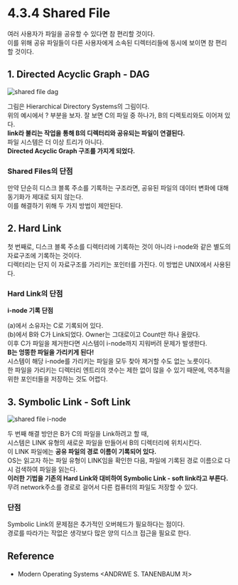 # 4.3.4 Shared File
여러 사용자가 파일을 공유할 수 있다면 참 편리할 것이다. <br>
이를 위해 공유 파일들이 다른 사용자에게 소속된 디렉터리들에 동시에 보이면 참 편리할 것이다. <br>

## 1. Directed Acyclic Graph - DAG
![shared file dag](https://user-images.githubusercontent.com/71186266/206900629-690d62cd-e584-469d-912d-b1c461cf6713.png)


그림은 Hierarchical Directory Systems의 그림이다. <br> 
위의 예시에서 ? 부분을 보자. 잘 보면 C의 파일 중 하나가, B의 디렉토리와도 이어져 있다. <br>
**link라 불리는 작업을 통해 B의 디렉터리와 공유되는 파일이 연결된다.** <br>
파일 시스템은 더 이상 트리가 아니다. <br>
**Directed Acyclic Graph 구조를 가지게 되었다.** <br>


### Shared Files의 단점
만약 단순히 디스크 블록 주소를 기록하는 구조라면, 공유된 파일의 데이터 변화에 대해 동기화가 제대로 되지 않는다. <br>
이를 해결하기 위해 두 가지 방법이 제안된다.

## 2. Hard Link
첫 번째로, 디스크 블록 주소를 디렉터리에 기록하는 것이 아니라 i-node와 같은 별도의 자료구조에 기록하는 것이다. <br>
디렉터리는 단지 이 자료구조를 가리키는 포인터를 가진다. 이 방법은 UNIX에서 사용된다. <br>


### Hard Link의 단점
**i-node 기록 단점** <br>

(a)에서 소유자는 C로 기록되어 있다. <br> 
(b)에서 B와 C가 Link되었다. Owner는 그대로이고 Count만 하나 올랐다. <br>
이후 C가 파일을 제거한다면 시스템이 i-node까지 지워버려 문제가 발생한다. <br>
**B는 엉뚱한 파일을 가리키게 된다!**  <br> 
시스템이 해당 i-node를 가리키는 파일을 모두 찾아 제거할 수도 없는 노릇이다. <br>
한 파일을 가리키는 디렉터리 엔트리의 갯수는 제한 없이 많을 수 있기 때문에, 역추적을 위한 포인터들을 저장하는 것도 어렵다. <br>

## 3. Symbolic Link - Soft Link

![shared file i-node](https://user-images.githubusercontent.com/71186266/206900631-26ce6897-b140-4d4e-977c-71b4bc41cd3a.png)

두 번째 해결 방안은 B가 C의 파일을 Link하려고 할 때, <br>
시스템은 LINK 유형의 새로운 파일을 만들어서 B의 디렉터리에 위치시킨다. <br>
이 LINK 파일에는 **공유 파일의 경로 이름이 기록되어 있다.** <br>
OS는 읽고자 하는 파일 유형이 LINK임을 확인한 다음, 파일에 기록된 경로 이름으로 다시 검색하여 파일을 읽는다. <Br>
**이러한 기법을 기존의 Hard Link와 대비하여 Symbolic Link - soft link라고 부른다.** <br>
무려 network주소를 경로로 걸어서 다른 컴퓨터의 파일도 저장할 수 있다.
### 단점

Symbolic Link의 문제점은 추가적인 오버헤드가 필요하다는 점이다. <br>
경로를 따라가는 작없은 생각보다 많은 양의 디스크 접근을 필요로 한다. <br>


## Reference
- Modern Operating Systems <ANDRWE S. TANENBAUM 저>
 
